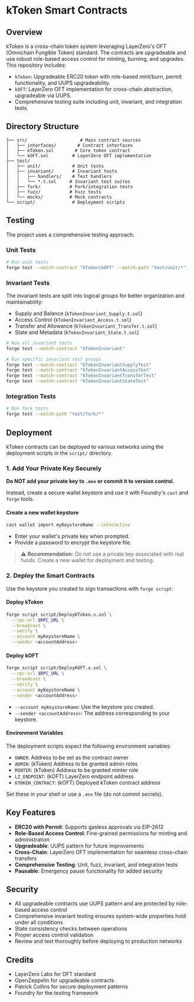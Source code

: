 # kToken Smart Contracts

## Overview

kToken is a cross-chain token system leveraging LayerZero's OFT (Omnichain Fungible Token) standard. The contracts are upgradeable and use robust role-based access control for minting, burning, and upgrades. This repository includes:

- `kToken`: Upgradeable ERC20 token with role-based mint/burn, permit functionality, and UUPS upgradeability.
- `kOFT`: LayerZero OFT implementation for cross-chain abstraction, upgradeable via UUPS.
- Comprehensive testing suite including unit, invariant, and integration tests.

## Directory Structure

```
├── src/                    # Main contract sources
│   ├── interfaces/        # Contract interfaces
│   ├── kToken.sol        # Core token contract
│   └── kOFT.sol         # LayerZero OFT implementation
├── test/
│   ├── unit/            # Unit tests
│   ├── invariant/       # Invariant tests
│   │   ├── handlers/    # Test handlers
│   │   └── *.t.sol     # Invariant test suites
│   ├── fork/           # Fork/integration tests
│   ├── fuzz/           # Fuzz tests
│   └── mocks/          # Mock contracts
└── script/              # Deployment scripts
```

## Testing

The project uses a comprehensive testing approach:

### Unit Tests
```sh
# Run unit tests
forge test --match-contract "kToken|kOFT" --match-path "test/unit/*"
```

### Invariant Tests
The invariant tests are split into logical groups for better organization and maintainability:
- Supply and Balance (`kTokenInvariant_Supply.t.sol`)
- Access Control (`kTokenInvariant_Access.t.sol`)
- Transfer and Allowance (`kTokenInvariant_Transfer.t.sol`)
- State and Metadata (`kTokenInvariant_State.t.sol`)

```sh
# Run all invariant tests
forge test --match-contract "kTokenInvariant"

# Run specific invariant test groups
forge test --match-contract "kTokenInvariantSupplyTest"
forge test --match-contract "kTokenInvariantAccessTest"
forge test --match-contract "kTokenInvariantTransferTest"
forge test --match-contract "kTokenInvariantStateTest"
```

### Integration Tests
```sh
# Run fork tests
forge test --match-path "test/fork/*"
```

## Deployment

kToken contracts can be deployed to various networks using the deployment scripts in the `script/` directory.

### 1. Add Your Private Key Securely

**Do NOT add your private key to `.env` or commit it to version control.**

Instead, create a secure wallet keystore and use it with Foundry's `cast` and `forge` tools.

#### Create a new wallet keystore

```sh
cast wallet import myKeystoreName --interactive
```
- Enter your wallet's private key when prompted.
- Provide a password to encrypt the keystore file.

> ⚠️ **Recommendation:**
> Do not use a private key associated with real funds. Create a new wallet for deployment and testing.

### 2. Deploy the Smart Contracts

Use the keystore you created to sign transactions with `forge script`:

#### Deploy kToken

```sh
forge script script/DeployKToken.s.sol \
  --rpc-url $RPC_URL \
  --broadcast \
  --verify \
  --account myKeystoreName \
  --sender <accountAddress>
```

#### Deploy kOFT

```sh
forge script script/DeployKOFT.s.sol \
  --rpc-url $RPC_URL \
  --broadcast \
  --verify \
  --account myKeystoreName \
  --sender <accountAddress>
```

- `--account myKeystoreName`: Use the keystore you created.
- `--sender <accountAddress>`: The address corresponding to your keystore.

#### Environment Variables

The deployment scripts expect the following environment variables:
- `OWNER`: Address to be set as the contract owner
- `ADMIN`: (kToken) Address to be granted admin roles
- `MINTER`: (kToken) Address to be granted minter role
- `LZ_ENDPOINT`: (kOFT) LayerZero endpoint address
- `KTOKEN_CONTRACT`: (kOFT) Deployed kToken contract address

Set these in your shell or use a `.env` file (do not commit secrets).

## Key Features

- **ERC20 with Permit**: Supports gasless approvals via EIP-2612
- **Role-Based Access Control**: Fine-grained permissions for minting and administration
- **Upgradeable**: UUPS pattern for future improvements
- **Cross-Chain**: LayerZero OFT implementation for seamless cross-chain transfers
- **Comprehensive Testing**: Unit, fuzz, invariant, and integration tests
- **Pausable**: Emergency pause functionality for added security

## Security

- All upgradeable contracts use UUPS pattern and are protected by role-based access control
- Comprehensive invariant testing ensures system-wide properties hold under all conditions
- State consistency checks between operations
- Proper access control validation
- Review and test thoroughly before deploying to production networks

## Credits

- LayerZero Labs for OFT standard
- OpenZeppelin for upgradeable contracts
- Patrick Collins for secure deployment patterns
- Foundry for the testing framework